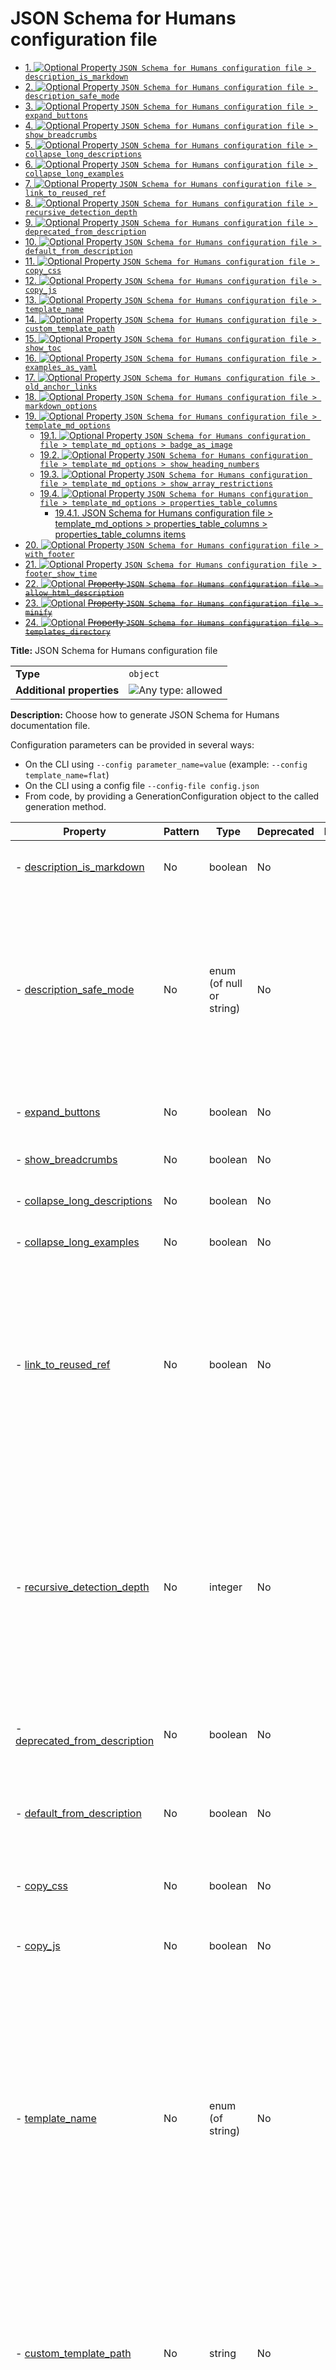 # JSON Schema for Humans configuration file

- [1. ![Optional](https://img.shields.io/badge/Optional-yellow) Property `JSON Schema for Humans configuration file > description_is_markdown`](#description_is_markdown)
- [2. ![Optional](https://img.shields.io/badge/Optional-yellow) Property `JSON Schema for Humans configuration file > description_safe_mode`](#description_safe_mode)
- [3. ![Optional](https://img.shields.io/badge/Optional-yellow) Property `JSON Schema for Humans configuration file > expand_buttons`](#expand_buttons)
- [4. ![Optional](https://img.shields.io/badge/Optional-yellow) Property `JSON Schema for Humans configuration file > show_breadcrumbs`](#show_breadcrumbs)
- [5. ![Optional](https://img.shields.io/badge/Optional-yellow) Property `JSON Schema for Humans configuration file > collapse_long_descriptions`](#collapse_long_descriptions)
- [6. ![Optional](https://img.shields.io/badge/Optional-yellow) Property `JSON Schema for Humans configuration file > collapse_long_examples`](#collapse_long_examples)
- [7. ![Optional](https://img.shields.io/badge/Optional-yellow) Property `JSON Schema for Humans configuration file > link_to_reused_ref`](#link_to_reused_ref)
- [8. ![Optional](https://img.shields.io/badge/Optional-yellow) Property `JSON Schema for Humans configuration file > recursive_detection_depth`](#recursive_detection_depth)
- [9. ![Optional](https://img.shields.io/badge/Optional-yellow) Property `JSON Schema for Humans configuration file > deprecated_from_description`](#deprecated_from_description)
- [10. ![Optional](https://img.shields.io/badge/Optional-yellow) Property `JSON Schema for Humans configuration file > default_from_description`](#default_from_description)
- [11. ![Optional](https://img.shields.io/badge/Optional-yellow) Property `JSON Schema for Humans configuration file > copy_css`](#copy_css)
- [12. ![Optional](https://img.shields.io/badge/Optional-yellow) Property `JSON Schema for Humans configuration file > copy_js`](#copy_js)
- [13. ![Optional](https://img.shields.io/badge/Optional-yellow) Property `JSON Schema for Humans configuration file > template_name`](#template_name)
- [14. ![Optional](https://img.shields.io/badge/Optional-yellow) Property `JSON Schema for Humans configuration file > custom_template_path`](#custom_template_path)
- [15. ![Optional](https://img.shields.io/badge/Optional-yellow) Property `JSON Schema for Humans configuration file > show_toc`](#show_toc)
- [16. ![Optional](https://img.shields.io/badge/Optional-yellow) Property `JSON Schema for Humans configuration file > examples_as_yaml`](#examples_as_yaml)
- [17. ![Optional](https://img.shields.io/badge/Optional-yellow) Property `JSON Schema for Humans configuration file > old_anchor_links`](#old_anchor_links)
- [18. ![Optional](https://img.shields.io/badge/Optional-yellow) Property `JSON Schema for Humans configuration file > markdown_options`](#markdown_options)
- [19. ![Optional](https://img.shields.io/badge/Optional-yellow) Property `JSON Schema for Humans configuration file > template_md_options`](#template_md_options)
  - [19.1. ![Optional](https://img.shields.io/badge/Optional-yellow) Property `JSON Schema for Humans configuration file > template_md_options > badge_as_image`](#template_md_options_badge_as_image)
  - [19.2. ![Optional](https://img.shields.io/badge/Optional-yellow) Property `JSON Schema for Humans configuration file > template_md_options > show_heading_numbers`](#template_md_options_show_heading_numbers)
  - [19.3. ![Optional](https://img.shields.io/badge/Optional-yellow) Property `JSON Schema for Humans configuration file > template_md_options > show_array_restrictions`](#template_md_options_show_array_restrictions)
  - [19.4. ![Optional](https://img.shields.io/badge/Optional-yellow) Property `JSON Schema for Humans configuration file > template_md_options > properties_table_columns`](#template_md_options_properties_table_columns)
    - [19.4.1. JSON Schema for Humans configuration file > template_md_options > properties_table_columns > properties_table_columns items](#template_md_options_properties_table_columns_items)
- [20. ![Optional](https://img.shields.io/badge/Optional-yellow) Property `JSON Schema for Humans configuration file > with_footer`](#with_footer)
- [21. ![Optional](https://img.shields.io/badge/Optional-yellow) Property `JSON Schema for Humans configuration file > footer_show_time`](#footer_show_time)
- [22. ![Optional](https://img.shields.io/badge/Optional-yellow) ~~Property `JSON Schema for Humans configuration file > allow_html_description`~~](#allow_html_description)
- [23. ![Optional](https://img.shields.io/badge/Optional-yellow) ~~Property `JSON Schema for Humans configuration file > minify`~~](#minify)
- [24. ![Optional](https://img.shields.io/badge/Optional-yellow) ~~Property `JSON Schema for Humans configuration file > templates_directory`~~](#templates_directory)

**Title:** JSON Schema for Humans configuration file

|                           |                                                                             |
| ------------------------- | --------------------------------------------------------------------------- |
| **Type**                  | `object`                                                                    |
| **Additional properties** | ![Any type: allowed](https://img.shields.io/badge/Any%20type-allowed-green) |

**Description:** Choose how to generate JSON Schema for Humans documentation file.

Configuration parameters can be provided in several ways:

- On the CLI using `--config parameter_name=value` (example: `--config template_name=flat`)
- On the CLI using a config file `--config-file config.json`
- From code, by providing a GenerationConfiguration object to the called generation method.

| Property                                                       | Pattern | Type                     | Deprecated                                                 | Definition | Title/Description                                                                                                                                                                                                                                                                                                                                                                                                                                                                                                      |
| -------------------------------------------------------------- | ------- | ------------------------ | ---------------------------------------------------------- | ---------- | ---------------------------------------------------------------------------------------------------------------------------------------------------------------------------------------------------------------------------------------------------------------------------------------------------------------------------------------------------------------------------------------------------------------------------------------------------------------------------------------------------------------------- |
| - [description_is_markdown](#description_is_markdown )         | No      | boolean                  | No                                                         | -          | (HTML outputs only)<br />Whether to consider the description as Markdown and render it accordingly.                                                                                                                                                                                                                                                                                                                                                                                                                    |
| - [description_safe_mode](#description_safe_mode )             | No      | enum (of null or string) | No                                                         | -          | (HTML outputs only)<br />(Only used with \`description_is_markdown\`)<br />How are HTML tags in descriptions handled. Correspond to the \`safe_mode\` option of the markdown2 library.<br /><br />- "escape": Escape all HTML tags in descriptions<br />- "replace": Replace HTML tags with \`[HTML_REMOVED]\`<br />- null: Allow HTML in descriptions                                                                                                                                                                 |
| - [expand_buttons](#expand_buttons )                           | No      | boolean                  | No                                                         | -          | Add an \`Expand all\` and a \`Collapse all\` button at the top of the generated documentation.                                                                                                                                                                                                                                                                                                                                                                                                                         |
| - [show_breadcrumbs](#show_breadcrumbs )                       | No      | boolean                  | No                                                         | -          | For each property, show the relative place of that property in the schema.                                                                                                                                                                                                                                                                                                                                                                                                                                             |
| - [collapse_long_descriptions](#collapse_long_descriptions )   | No      | boolean                  | No                                                         | -          | If a description is considered big, show only the beginning and add a \`Read more\` button.                                                                                                                                                                                                                                                                                                                                                                                                                            |
| - [collapse_long_examples](#collapse_long_examples )           | No      | boolean                  | No                                                         | -          | If an example is considered big, collapse it, it can be displayed with a \`Show\` option.                                                                                                                                                                                                                                                                                                                                                                                                                              |
| - [link_to_reused_ref](#link_to_reused_ref )                   | No      | boolean                  | No                                                         | -          | If several \`$ref\` points to the same definition, only render the documentation for this definition the first time. All other occurrences are replaced by an anchor link to the first occurrence. The first occurrence is the one that is the least nested from the top of the schema and appears first in that nesting level.<br /><br />*Note*: If this option is off and the schema contains recursive definitions, the generation will crash!                                                                     |
| - [recursive_detection_depth](#recursive_detection_depth )     | No      | integer                  | No                                                         | -          | *Advanced option*<br />If \`link_to_reused_ref\` is false and a \`$ref\` in the schema refers to a parent of itself, we would get a \`RecursionError\` trying to render the documentation. To avoid this, each reference is checked for circular references.<br /><br />This option determines the number of times to recursively follow definitions looking for a circular reference.<br /><br />In other words, if a schema has a deeply nested element that refers to itself, this option may need to be increased. |
| - [deprecated_from_description](#deprecated_from_description ) | No      | boolean                  | No                                                         | -          | Mark a property as deprecated (with a big red badge) if the description contains the string \`[​Deprecated\`.                                                                                                                                                                                                                                                                                                                                                                                                          |
| - [default_from_description](#default_from_description )       | No      | boolean                  | No                                                         | -          | Extract the default value of a property from the description like this: \`\`[Default \`the_default_value\`]\`\`.<br /><br />The default value from the "default" attribute will be used in priority.                                                                                                                                                                                                                                                                                                                   |
| - [copy_css](#copy_css )                                       | No      | boolean                  | No                                                         | -          | Copy \`schema_doc.css\` to the same directory as \`RESULT_FILE\` after generation.                                                                                                                                                                                                                                                                                                                                                                                                                                     |
| - [copy_js](#copy_js )                                         | No      | boolean                  | No                                                         | -          | Copy \`schema_doc.min.js\` to the same directory as \`RESULT_FILE\` after generation.<br /><br />This file contains the logic for the anchor links.                                                                                                                                                                                                                                                                                                                                                                    |
| - [template_name](#template_name )                             | No      | enum (of string)         | No                                                         | -          | The name of the built-in template to use to render the documentation.<br /><br />\`js\` is the default and uses javascript for anchor links, collapsible sections and tabs.<br /><br />\`js_offline\` is identical to \`js\` except that all CSS, fonts and JavaScript are bundled for offline use.<br /><br />\`flat\` uses no javascript, but has no interactivity.<br /><br />\`md\` is the markdown template.<br /><br />\`md_nested\` is the markdown template with collapsible nested sections.                  |
| - [custom_template_path](#custom_template_path )               | No      | string                   | No                                                         | -          | Path to a custom Jinja2 template file.<br /><br />There can be multiple files to split the template, but this path should be the entry point.<br /><br />If no output file is specified, the extension of the template file will be used to determine the output documentation extension. i.e. if the template is in ./custom_template/content.html, the resulting documentation will have the html extension.                                                                                                         |
| - [show_toc](#show_toc )                                       | No      | boolean                  | No                                                         | -          | Whether to render table of contents.                                                                                                                                                                                                                                                                                                                                                                                                                                                                                   |
| - [examples_as_yaml](#examples_as_yaml )                       | No      | boolean                  | No                                                         | -          | Whether to display examples as YAML instead of JSON                                                                                                                                                                                                                                                                                                                                                                                                                                                                    |
| - [old_anchor_links](#old_anchor_links )                       | No      | boolean                  | No                                                         | -          | Generate HTML ids for anchor links without special characters (keep only letters, digits, \`_\`, and \`-\`).<br /><br />This is the old behaviour and is only needed for browsers that do not support HTML 5.                                                                                                                                                                                                                                                                                                          |
| - [markdown_options](#markdown_options )                       | No      | object                   | No                                                         | -          | (Only used with \`description_is_markdown\`)<br />[Markdown 2 options](https://github.com/trentm/python-markdown2/wiki/Extras) for the descriptions.                                                                                                                                                                                                                                                                                                                                                                   |
| - [template_md_options](#template_md_options )                 | No      | object                   | No                                                         | -          | specific options to md template                                                                                                                                                                                                                                                                                                                                                                                                                                                                                        |
| - [with_footer](#with_footer )                                 | No      | boolean                  | No                                                         | -          | Whether to show the footer linking to the library repo and with the generation datetime                                                                                                                                                                                                                                                                                                                                                                                                                                |
| - [footer_show_time](#footer_show_time )                       | No      | boolean                  | No                                                         | -          | Whether the footer should display the generation time                                                                                                                                                                                                                                                                                                                                                                                                                                                                  |
| - [allow_html_description](#allow_html_description )           | No      | boolean                  | ![Deprecated](https://img.shields.io/badge/Deprecated-red) | -          | [Deprecated]                                                                                                                                                                                                                                                                                                                                                                                                                                                                                                           |
| - [minify](#minify )                                           | No      | boolean                  | ![Deprecated](https://img.shields.io/badge/Deprecated-red) | -          | [Deprecated]                                                                                                                                                                                                                                                                                                                                                                                                                                                                                                           |
| - [templates_directory](#templates_directory )                 | No      | string                   | ![Deprecated](https://img.shields.io/badge/Deprecated-red) | -          | [Deprecated]                                                                                                                                                                                                                                                                                                                                                                                                                                                                                                           |

## <a name="description_is_markdown"></a>1. ![Optional](https://img.shields.io/badge/Optional-yellow) Property `JSON Schema for Humans configuration file > description_is_markdown`

|             |           |
| ----------- | --------- |
| **Type**    | `boolean` |
| **Default** | `true`    |

**Description:** (HTML outputs only)
Whether to consider the description as Markdown and render it accordingly.

## <a name="description_safe_mode"></a>2. ![Optional](https://img.shields.io/badge/Optional-yellow) Property `JSON Schema for Humans configuration file > description_safe_mode`

|             |                            |
| ----------- | -------------------------- |
| **Type**    | `enum (of null or string)` |
| **Default** | `"escape"`                 |

**Description:** (HTML outputs only)
(Only used with `description_is_markdown`)
How are HTML tags in descriptions handled. Correspond to the `safe_mode` option of the markdown2 library.

- "escape": Escape all HTML tags in descriptions
- "replace": Replace HTML tags with `[HTML_REMOVED]`
- null: Allow HTML in descriptions

Must be one of:
* null
* "escape"
* "replace"

## <a name="expand_buttons"></a>3. ![Optional](https://img.shields.io/badge/Optional-yellow) Property `JSON Schema for Humans configuration file > expand_buttons`

|             |           |
| ----------- | --------- |
| **Type**    | `boolean` |
| **Default** | `false`   |

**Description:** Add an `Expand all` and a `Collapse all` button at the top of the generated documentation.

## <a name="show_breadcrumbs"></a>4. ![Optional](https://img.shields.io/badge/Optional-yellow) Property `JSON Schema for Humans configuration file > show_breadcrumbs`

|             |           |
| ----------- | --------- |
| **Type**    | `boolean` |
| **Default** | `true`    |

**Description:** For each property, show the relative place of that property in the schema.

## <a name="collapse_long_descriptions"></a>5. ![Optional](https://img.shields.io/badge/Optional-yellow) Property `JSON Schema for Humans configuration file > collapse_long_descriptions`

|             |           |
| ----------- | --------- |
| **Type**    | `boolean` |
| **Default** | `true`    |

**Description:** If a description is considered big, show only the beginning and add a `Read more` button.

## <a name="collapse_long_examples"></a>6. ![Optional](https://img.shields.io/badge/Optional-yellow) Property `JSON Schema for Humans configuration file > collapse_long_examples`

|             |           |
| ----------- | --------- |
| **Type**    | `boolean` |
| **Default** | `true`    |

**Description:** If an example is considered big, collapse it, it can be displayed with a `Show` option.

## <a name="link_to_reused_ref"></a>7. ![Optional](https://img.shields.io/badge/Optional-yellow) Property `JSON Schema for Humans configuration file > link_to_reused_ref`

|             |           |
| ----------- | --------- |
| **Type**    | `boolean` |
| **Default** | `true`    |

**Description:** If several `$ref` points to the same definition, only render the documentation for this definition the first time. All other occurrences are replaced by an anchor link to the first occurrence. The first occurrence is the one that is the least nested from the top of the schema and appears first in that nesting level.

*Note*: If this option is off and the schema contains recursive definitions, the generation will crash!

## <a name="recursive_detection_depth"></a>8. ![Optional](https://img.shields.io/badge/Optional-yellow) Property `JSON Schema for Humans configuration file > recursive_detection_depth`

|             |           |
| ----------- | --------- |
| **Type**    | `integer` |
| **Default** | `25`      |

**Description:** *Advanced option*
If `link_to_reused_ref` is false and a `$ref` in the schema refers to a parent of itself, we would get a `RecursionError` trying to render the documentation. To avoid this, each reference is checked for circular references.

This option determines the number of times to recursively follow definitions looking for a circular reference.

In other words, if a schema has a deeply nested element that refers to itself, this option may need to be increased.

## <a name="deprecated_from_description"></a>9. ![Optional](https://img.shields.io/badge/Optional-yellow) Property `JSON Schema for Humans configuration file > deprecated_from_description`

|             |           |
| ----------- | --------- |
| **Type**    | `boolean` |
| **Default** | `false`   |

**Description:** Mark a property as deprecated (with a big red badge) if the description contains the string `[​Deprecated`.

## <a name="default_from_description"></a>10. ![Optional](https://img.shields.io/badge/Optional-yellow) Property `JSON Schema for Humans configuration file > default_from_description`

|             |           |
| ----------- | --------- |
| **Type**    | `boolean` |
| **Default** | `false`   |

**Description:** Extract the default value of a property from the description like this: ``[Default `the_default_value`]``.

The default value from the "default" attribute will be used in priority.

## <a name="copy_css"></a>11. ![Optional](https://img.shields.io/badge/Optional-yellow) Property `JSON Schema for Humans configuration file > copy_css`

|             |           |
| ----------- | --------- |
| **Type**    | `boolean` |
| **Default** | `true`    |

**Description:** Copy `schema_doc.css` to the same directory as `RESULT_FILE` after generation.

## <a name="copy_js"></a>12. ![Optional](https://img.shields.io/badge/Optional-yellow) Property `JSON Schema for Humans configuration file > copy_js`

|             |           |
| ----------- | --------- |
| **Type**    | `boolean` |
| **Default** | `true`    |

**Description:** Copy `schema_doc.min.js` to the same directory as `RESULT_FILE` after generation.

This file contains the logic for the anchor links.

## <a name="template_name"></a>13. ![Optional](https://img.shields.io/badge/Optional-yellow) Property `JSON Schema for Humans configuration file > template_name`

|             |                    |
| ----------- | ------------------ |
| **Type**    | `enum (of string)` |
| **Default** | `"js"`             |

**Description:** The name of the built-in template to use to render the documentation.

`js` is the default and uses javascript for anchor links, collapsible sections and tabs.

`js_offline` is identical to `js` except that all CSS, fonts and JavaScript are bundled for offline use.

`flat` uses no javascript, but has no interactivity.

`md` is the markdown template.

`md_nested` is the markdown template with collapsible nested sections.

Must be one of:
* "flat"
* "js"
* "js_offline"
* "md"
* "md_nested"

## <a name="custom_template_path"></a>14. ![Optional](https://img.shields.io/badge/Optional-yellow) Property `JSON Schema for Humans configuration file > custom_template_path`

|             |          |
| ----------- | -------- |
| **Type**    | `string` |
| **Default** | `null`   |

**Description:** Path to a custom Jinja2 template file.

There can be multiple files to split the template, but this path should be the entry point.

If no output file is specified, the extension of the template file will be used to determine the output documentation extension. i.e. if the template is in ./custom_template/content.html, the resulting documentation will have the html extension.

## <a name="show_toc"></a>15. ![Optional](https://img.shields.io/badge/Optional-yellow) Property `JSON Schema for Humans configuration file > show_toc`

|             |           |
| ----------- | --------- |
| **Type**    | `boolean` |
| **Default** | `true`    |

**Description:** Whether to render table of contents.

## <a name="examples_as_yaml"></a>16. ![Optional](https://img.shields.io/badge/Optional-yellow) Property `JSON Schema for Humans configuration file > examples_as_yaml`

|             |           |
| ----------- | --------- |
| **Type**    | `boolean` |
| **Default** | `false`   |

**Description:** Whether to display examples as YAML instead of JSON

## <a name="old_anchor_links"></a>17. ![Optional](https://img.shields.io/badge/Optional-yellow) Property `JSON Schema for Humans configuration file > old_anchor_links`

|             |           |
| ----------- | --------- |
| **Type**    | `boolean` |
| **Default** | `false`   |

**Description:** Generate HTML ids for anchor links without special characters (keep only letters, digits, `_`, and `-`).

This is the old behaviour and is only needed for browsers that do not support HTML 5.

## <a name="markdown_options"></a>18. ![Optional](https://img.shields.io/badge/Optional-yellow) Property `JSON Schema for Humans configuration file > markdown_options`

|                           |                                                                                                                                     |
| ------------------------- | ----------------------------------------------------------------------------------------------------------------------------------- |
| **Type**                  | `object`                                                                                                                            |
| **Additional properties** | ![Any type: allowed](https://img.shields.io/badge/Any%20type-allowed-green)                                                         |
| **Default**               | `{"fenced-code-blocks": {"cssclass": "highlight jumbotron"}, "tables": null, "breaks": {"on_newline": true, "on_backslash": true}}` |

**Description:** (Only used with `description_is_markdown`)
[Markdown 2 options](https://github.com/trentm/python-markdown2/wiki/Extras) for the descriptions.

**Example:**

```json
{
    "fenced-code-blocks": {
        "cssclass": "highlight jumbotron"
    },
    "tables": null,
    "break-on-newline": true,
    "cuddled-lists": true
}
```

## <a name="template_md_options"></a>19. ![Optional](https://img.shields.io/badge/Optional-yellow) Property `JSON Schema for Humans configuration file > template_md_options`

|                           |                                                                             |
| ------------------------- | --------------------------------------------------------------------------- |
| **Type**                  | `object`                                                                    |
| **Additional properties** | ![Any type: allowed](https://img.shields.io/badge/Any%20type-allowed-green) |

**Description:** specific options to md template

| Property                                                                     | Pattern | Type                      | Deprecated | Definition | Title/Description                                                                                                                                                          |
| ---------------------------------------------------------------------------- | ------- | ------------------------- | ---------- | ---------- | -------------------------------------------------------------------------------------------------------------------------------------------------------------------------- |
| - [badge_as_image](#template_md_options_badge_as_image )                     | No      | boolean                   | No         | -          | if true generate badges(eg: optional, required) using embedded image (https://img.shields.io).<br /><br /> if false, use text instead                                      |
| - [show_heading_numbers](#template_md_options_show_heading_numbers )         | No      | boolean                   | No         | -          | if true generate heading numbers to correspond to table of contents.<br /><br /> if false, do not generate heading numbers                                                 |
| - [show_array_restrictions](#template_md_options_show_array_restrictions )   | No      | boolean                   | No         | -          | if true generate array restrictions section.<br /><br /> if false, do not generate                                                                                         |
| - [properties_table_columns](#template_md_options_properties_table_columns ) | No      | array of enum (of string) | No         | -          | array of column names to display in the properties table.<br /><br /> if empty, the default is ['Property','Pattern','Type','Deprecated','Definition','Title/Description'] |

### <a name="template_md_options_badge_as_image"></a>19.1. ![Optional](https://img.shields.io/badge/Optional-yellow) Property `JSON Schema for Humans configuration file > template_md_options > badge_as_image`

|             |           |
| ----------- | --------- |
| **Type**    | `boolean` |
| **Default** | `false`   |

**Description:** if true generate badges(eg: optional, required) using embedded image (https://img.shields.io).

 if false, use text instead

### <a name="template_md_options_show_heading_numbers"></a>19.2. ![Optional](https://img.shields.io/badge/Optional-yellow) Property `JSON Schema for Humans configuration file > template_md_options > show_heading_numbers`

|             |           |
| ----------- | --------- |
| **Type**    | `boolean` |
| **Default** | `true`    |

**Description:** if true generate heading numbers to correspond to table of contents.

 if false, do not generate heading numbers

### <a name="template_md_options_show_array_restrictions"></a>19.3. ![Optional](https://img.shields.io/badge/Optional-yellow) Property `JSON Schema for Humans configuration file > template_md_options > show_array_restrictions`

|             |           |
| ----------- | --------- |
| **Type**    | `boolean` |
| **Default** | `true`    |

**Description:** if true generate array restrictions section.

 if false, do not generate

### <a name="template_md_options_properties_table_columns"></a>19.4. ![Optional](https://img.shields.io/badge/Optional-yellow) Property `JSON Schema for Humans configuration file > template_md_options > properties_table_columns`

|          |                             |
| -------- | --------------------------- |
| **Type** | `array of enum (of string)` |

**Description:** array of column names to display in the properties table.

 if empty, the default is ['Property','Pattern','Type','Deprecated','Definition','Title/Description']

|                      | Array restrictions |
| -------------------- | ------------------ |
| **Min items**        | N/A                |
| **Max items**        | N/A                |
| **Items unicity**    | False              |
| **Additional items** | False              |
| **Tuple validation** | See below          |

| Each item of this array must be                                                       | Description |
| ------------------------------------------------------------------------------------- | ----------- |
| [properties_table_columns items](#template_md_options_properties_table_columns_items) | -           |

#### <a name="template_md_options_properties_table_columns_items"></a>19.4.1. JSON Schema for Humans configuration file > template_md_options > properties_table_columns > properties_table_columns items

|          |                    |
| -------- | ------------------ |
| **Type** | `enum (of string)` |

Must be one of:
* "Property"
* "Pattern"
* "Type"
* "Deprecated"
* "Definition"
* "Title/Description"

## <a name="with_footer"></a>20. ![Optional](https://img.shields.io/badge/Optional-yellow) Property `JSON Schema for Humans configuration file > with_footer`

|             |           |
| ----------- | --------- |
| **Type**    | `boolean` |
| **Default** | `true`    |

**Description:** Whether to show the footer linking to the library repo and with the generation datetime

## <a name="footer_show_time"></a>21. ![Optional](https://img.shields.io/badge/Optional-yellow) Property `JSON Schema for Humans configuration file > footer_show_time`

|             |           |
| ----------- | --------- |
| **Type**    | `boolean` |
| **Default** | `true`    |

**Description:** Whether the footer should display the generation time

## <a name="allow_html_description"></a>22. ![Optional](https://img.shields.io/badge/Optional-yellow) ~~Property `JSON Schema for Humans configuration file > allow_html_description`~~

|                |           |
| -------------- | --------- |
| **Type**       | `boolean` |
| **Deprecated** |
| !              | [         | D | e | p | r | e | c | a | t | e | d | ] | ( | h | t | t | p | s | : | / | / | i | m | g | . | s | h | i | e | l | d | s | . | i | o | / | b | a | d | g | e | / | D | e | p | r | e | c | a | t | e | d | - | r | e | d | ) |
| **Default**    | `false`   |

**Description:** [Deprecated]

## <a name="minify"></a>23. ![Optional](https://img.shields.io/badge/Optional-yellow) ~~Property `JSON Schema for Humans configuration file > minify`~~

|                |           |
| -------------- | --------- |
| **Type**       | `boolean` |
| **Deprecated** |
| !              | [         | D | e | p | r | e | c | a | t | e | d | ] | ( | h | t | t | p | s | : | / | / | i | m | g | . | s | h | i | e | l | d | s | . | i | o | / | b | a | d | g | e | / | D | e | p | r | e | c | a | t | e | d | - | r | e | d | ) |
| **Default**    | `true`    |

**Description:** [Deprecated]

## <a name="templates_directory"></a>24. ![Optional](https://img.shields.io/badge/Optional-yellow) ~~Property `JSON Schema for Humans configuration file > templates_directory`~~

|                |          |
| -------------- | -------- |
| **Type**       | `string` |
| **Deprecated** |
| !              | [        | D | e | p | r | e | c | a | t | e | d | ] | ( | h | t | t | p | s | : | / | / | i | m | g | . | s | h | i | e | l | d | s | . | i | o | / | b | a | d | g | e | / | D | e | p | r | e | c | a | t | e | d | - | r | e | d | ) |

**Description:** [Deprecated]

----------------------------------------------------------------------------------------------------------------------------
Generated using [json-schema-for-humans](https://github.com/coveooss/json-schema-for-humans)
